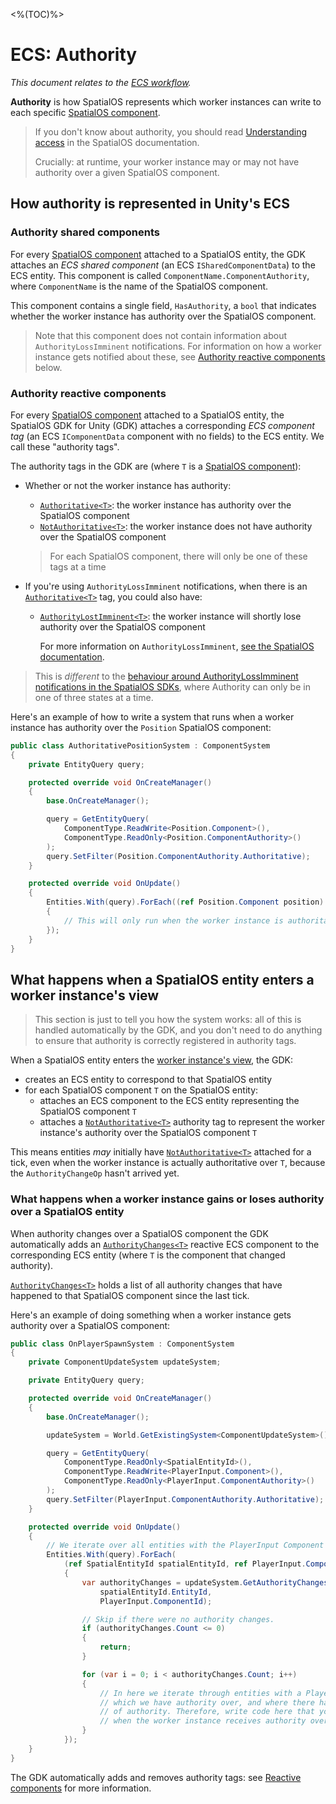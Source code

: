 <%(TOC)%>

# ECS: Authority

 _This document relates to the [ECS workflow]({{urlRoot}}/reference/workflows/overview.md)._

**Authority** is how SpatialOS represents which worker instances can write to each specific [SpatialOS component]({{urlRoot}}/reference/glossary#spatialos-component).

> If you don't know about authority, you should read [Understanding access](https://docs.improbable.io/reference/latest/shared/design/understanding-access) in the SpatialOS documentation.
>
> Crucially: at runtime, your worker instance may or may not have authority over a given SpatialOS component.

## How authority is represented in Unity's ECS

### Authority shared components

For every [SpatialOS component]({{urlRoot}}/reference/glossary#spatialos-component) attached to a SpatialOS entity, the GDK attaches an _ECS shared component_ (an ECS `ISharedComponentData`) to the ECS entity. This component is called `ComponentName.ComponentAuthority`, where `ComponentName` is the name of the SpatialOS component.

This component contains a single field, `HasAuthority`, a `bool` that indicates whether the worker instance has authority over the SpatialOS component.

> Note that this component does not contain information about `AuthorityLossImminent` notifications. For information on how a worker instance gets notified about these, see [Authority reactive components](#authority-reactive-components) below.

### Authority reactive components

For every [SpatialOS component]({{urlRoot}}/reference/glossary#spatialos-component) attached to a SpatialOS entity, the SpatialOS GDK for Unity (GDK) attaches a corresponding _ECS component tag_ (an ECS `IComponentData` component with no fields) to the ECS entity. We call these "authority tags".

The authority tags in the GDK are (where `T` is a [SpatialOS component]({{urlRoot}}/reference/glossary#spatialos-component)):

* Whether or not the worker instance has authority:
    * [`Authoritative<T>`]({{urlRoot}}/api/reactive-components/authoritative): the worker instance has authority over the SpatialOS component
    * [`NotAuthoritative<T>`]({{urlRoot}}/api/reactive-components/not-authoritative): the worker instance does not have authority over the SpatialOS component

    > For each SpatialOS component, there will only be one of these tags at a time
* If you're using `AuthorityLossImminent` notifications, when there is an [`Authoritative<T>`]({{urlRoot}}/api/reactive-components/authoritative) tag, you could also have:
    * [`AuthorityLostImminent<T>`]({{urlRoot}}/api/reactive-components/authority-loss-imminent): the worker instance will shortly lose authority over the SpatialOS component

        For more information on `AuthorityLossImminent`, [see the SpatialOS documentation](https://docs.improbable.io/reference/latest/shared/design/understanding-access#enabling-and-configuring-authoritylossimminent-notifications).

> This is _different_ to the [behaviour around AuthorityLossImminent notifications in the SpatialOS SDKs](https://docs.improbable.io/reference/latest/shared/design/understanding-access#authority-states), where Authority can only be in one of three states at a time.

Here's an example of how to write a system that runs when a worker instance has authority over the `Position` SpatialOS component:

```csharp
public class AuthoritativePositionSystem : ComponentSystem
{
    private EntityQuery query;

    protected override void OnCreateManager()
    {
        base.OnCreateManager();

        query = GetEntityQuery(
            ComponentType.ReadWrite<Position.Component>(),
            ComponentType.ReadOnly<Position.ComponentAuthority>()
        );
        query.SetFilter(Position.ComponentAuthority.Authoritative);
    }

    protected override void OnUpdate()
    {
        Entities.With(query).ForEach((ref Position.Component position) =>
        {
            // This will only run when the worker instance is authoritative over a Position component.
        });
    }
}
```

## What happens when a SpatialOS entity enters a worker instance's view

> This section is just to tell you how the system works: all of this is handled automatically by the GDK, and you don't need to do anything to ensure that authority is correctly registered in authority tags.

When a SpatialOS entity enters the [worker instance's view]({{urlRoot}}/reference/glossary#worker-s-view), the GDK:

- creates an ECS entity to correspond to that SpatialOS entity
- for each SpatialOS component `T` on the SpatialOS entity:
    - attaches an ECS component to the ECS entity representing the SpatialOS component `T`
    - attaches a [`NotAuthoritative<T>`]({{urlRoot}}/api/reactive-components/not-authoritative) authority tag to represent the worker instance's authority over the SpatialOS component `T`

This means entities _may_ initially have [`NotAuthoritative<T>`]({{urlRoot}}/api/reactive-components/not-authoritative) attached for a tick, even when the worker instance is actually authoritative over `T`, because the `AuthorityChangeOp` hasn't arrived yet.

### What happens when a worker instance gains or loses authority over a SpatialOS entity

When authority changes over a SpatialOS component the GDK automatically adds an [`AuthorityChanges<T>`]({{urlRoot}}/api/reactive-components/authority-changes) reactive ECS component to the corresponding ECS entity (where `T` is the component that changed authority).

[`AuthorityChanges<T>`]({{urlRoot}}/api/reactive-components/authority-changes) holds a list of all authority changes that have happened to that SpatialOS component since the last tick.

Here's an example of doing something when a worker instance gets authority over a SpatialOS component:

```csharp
public class OnPlayerSpawnSystem : ComponentSystem
{
    private ComponentUpdateSystem updateSystem;

    private EntityQuery query;

    protected override void OnCreateManager()
    {
        base.OnCreateManager();

        updateSystem = World.GetExistingSystem<ComponentUpdateSystem>();

        query = GetEntityQuery(
            ComponentType.ReadOnly<SpatialEntityId>(),
            ComponentType.ReadWrite<PlayerInput.Component>(),
            ComponentType.ReadOnly<PlayerInput.ComponentAuthority>()
        );
        query.SetFilter(PlayerInput.ComponentAuthority.Authoritative);
    }

    protected override void OnUpdate()
    {
        // We iterate over all entities with the PlayerInput Component that we are authoritative over.
        Entities.With(query).ForEach(
            (ref SpatialEntityId spatialEntityId, ref PlayerInput.Component playerInput) =>
            {
                var authorityChanges = updateSystem.GetAuthorityChangesReceived(
                    spatialEntityId.EntityId,
                    PlayerInput.ComponentId);

                // Skip if there were no authority changes.
                if (authorityChanges.Count <= 0)
                {
                    return;
                }

                for (var i = 0; i < authorityChanges.Count; i++)
                {
                    // In here we iterate through entities with a PlayerInput component
                    // which we have authority over, and where there have been changes
                    // of authority. Therefore, write code here that you want to run
                    // when the worker instance receives authority over PlayerInput.
                }
            });
    }
}
```

The GDK automatically adds and removes authority tags: see [Reactive components]({{urlRoot}}/reference/workflows/ecs/reactive-components) for more information.
